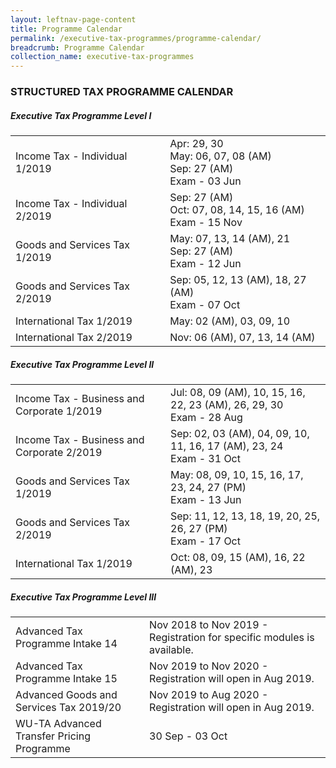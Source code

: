 ```yaml
---
layout: leftnav-page-content
title: Programme Calendar
permalink: /executive-tax-programmes/programme-calendar/
breadcrumb: Programme Calendar
collection_name: executive-tax-programmes
---
```


### **STRUCTURED TAX PROGRAMME CALENDAR**

##### **Executive Tax Programme Level I**

<table class="table-v"/width="40%">
  <tr>
    <td>Income Tax - Individual 1/2019</td>
    <td>Apr: 29, 30<br>
    	  May: 06, 07, 08 (AM)<br>
    	  Sep: 27 (AM)<br>
        Exam - 03 Jun 
    </td> 
  </tr>
  <tr>
    <td>Income Tax - Individual 2/2019</td>
    <td>Sep: 27 (AM)<br>
    	  Oct: 07, 08, 14, 15, 16 (AM)<br>
        Exam - 15 Nov
    </td> 
  </tr>
  <tr>
     <td>Goods and Services Tax 1/2019</td>
    <td>May: 07, 13, 14 (AM), 21<br>
    	  Sep: 27 (AM)<br>
        Exam - 12 Jun 
     </td> 
  </tr>
  <tr>
    <td>Goods and Services Tax 2/2019</td>
    <td>Sep: 05, 12, 13 (AM), 18, 27 (AM)<br>
        Exam - 07 Oct
    </td> 
  </tr>
  <tr>
   <td>International Tax 1/2019</td>
    <td>May: 02 (AM), 03, 09, 10<br>
    </td> 
  </tr>
  <tr>
    <td>International Tax 2/2019</td>
    <td>Nov: 06 (AM), 07, 13, 14 (AM)</td>
  </tr>
 </table>
  
  
##### **Executive Tax Programme Level II**

<table class="table-v">
  <tr>
    <td>Income Tax - Business and Corporate 1/2019</td>
    <td>Jul: 08, 09 (AM), 10, 15, 16, 22, 23 (AM), 26, 29, 30<br>
        Exam - 28 Aug 
    </td> 
  </tr>
  <tr>
    <td>Income Tax - Business and Corporate 2/2019</td>
    <td>Sep: 02, 03 (AM), 04, 09, 10, 11, 16, 17 (AM), 23, 24<br>
        Exam - 31 Oct
    </td> 
  </tr>
  <tr>
     <td>Goods and Services Tax 1/2019</td>
    <td>May: 08, 09, 10, 15, 16, 17, 23, 24, 27 (PM)<br>
        Exam - 13 Jun 
    </td> 
  </tr>
  <tr>
    <td>Goods and Services Tax 2/2019</td>
    <td>Sep: 11, 12, 13, 18, 19, 20, 25, 26, 27 (PM)<br>
        Exam - 17 Oct
    </td> 
  </tr>
  <tr>
   <td>International Tax 1/2019</td>
    <td>Oct: 08, 09, 15 (AM), 16, 22 (AM), 23</td>
  </tr>
 </table>
 
 
##### **Executive Tax Programme Level III**

<table class="table-v">
  <tr>
    <td>Advanced Tax Programme Intake 14</td>
    <td>Nov 2018 to Nov 2019 - Registration for specific modules is available.<br>
    </td> 
  </tr>
  <tr>
    <td>Advanced Tax Programme Intake 15</td>
    <td>Nov 2019 to Nov 2020 - Registration will open in Aug 2019.<br>
     </td> 
  </tr>
  <tr>
     <td>Advanced Goods and Services Tax 2019/20</td>
    <td>Nov 2019 to Aug 2020 - Registration will open in Aug 2019.<br>
    </td> 
  </tr>
  <tr>
    <td>WU-TA Advanced Transfer Pricing Programme</td>
    <td>30 Sep - 03 Oct</td>
  </tr>
 </table>
 
